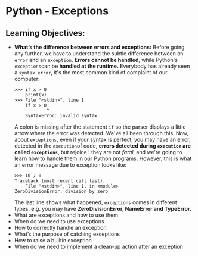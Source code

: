 # **Python - Exceptions**

## **Learning Objectives:**

- **What’s the difference between errors and exceptions:**
	Before going any further, we have to understand the subtle difference between an `error` and an `exception`.
	**Errors cannot be handled**, while Python's `exceptions`can be **handled at the runtime.**
	Everybody has already seen a `syntax error`, it's the most common kind of complaint of our computer:
	```
	>>> if x > 0
		print(x)
	>>> File "<stdin>", line 1
    	if x > 0
           		^
		SyntaxError: invalid syntax
	```
	A colon is missing after the statement `if` so the parser displays a little arrow where the error was detected.
	We've all been through this.
	Now, about `exceptions`, even if your syntax is perfect, you may have an error, detected in the `execution`of code, **errors detected during `execution` are called `exceptions`**, but rejoice ! they are not *fatal*, and we're going to learn how to handle them in our Python programs.
	However, this is what an error message due to exception looks like:
	```
	>>> 10 / 0
	Traceback (most recent call last):
  		File "<stdin>", line 1, in <module>
	ZeroDivisionError: division by zero
	```
	The last line shows what happened, `exceptions` comes in different types, e.g. you may have 
	**ZeroDivisionError, NameError and TypeError.**
- What are exceptions and how to use them
- When do we need to use exceptions
- How to correctly handle an exception
- What’s the purpose of catching exceptions
- How to raise a builtin exception
- When do we need to implement a clean-up action after an exception

